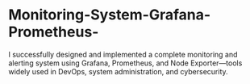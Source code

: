 # Monitoring-System-Grafana-Prometheus-
I successfully designed and implemented a complete monitoring and alerting system using Grafana, Prometheus, and Node Exporter—tools widely used in DevOps, system administration, and cybersecurity.
